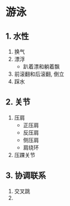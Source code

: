 # 游泳

## 1. 水性
1. 换气
2. 漂浮
    - 趴着漂和躺着飘
3. 前滚翻和后滚翻, 倒立
4. 踩水

## 2. 关节
1. 压肩
    - 正压肩
    - 反压肩
    - 侧压肩
    - 肩绕环
2. 压踝关节

## 3. 协调联系
1. 交叉跳
2. 